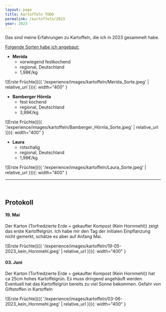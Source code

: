 ```yaml
---
layout: page
title: Kartoffeln TODO
permalink: /kartoffeln/2023
year: 2023
---
```


Das sind meine Erfahrungen zu Kartoffeln, die ich in 2023 gesammelt habe.

<u>Folgende Sorten habe ich angebaut:</u>
- **Merida**
    - vorwiegend festkochend
    - regional, Deutschland
    - 1,98€/kg

![Erste Früchte]({{ '/experience/images/kartoffeln/Merida_Sorte.jpeg' | relative_url }}){: width="400" }

- **Bamberger Hörnla**
    - fest kochend
    - regional, Deutschland
    - 3,98€/kg

![Erste Früchte]({{ '/experience/images/kartoffeln/Bamberger_Hörnla_Sorte.jpeg' | relative_url }}){: width="400" }

- **Laura**
    - rotschalig
    - regional, Deutschland
    - 1,98€/kg
    
![Erste Früchte]({{ '/experience/images/kartoffeln/Laura_Sorte.jpeg' | relative_url }}){: width="400" }

<hr>
<br>

## Protokoll
#### <b>19. Mai</b>
Der Karton (Torfredzierte Erde + gekaufter Kompost (Kein Hornmehl)) zeigt das erste Kartoffelgrün. Ich habe mir den Tag der initialen Einpflanzung nicht gemerkt, schätze es aber auf Anfang Mai.

![Erste Früchte]({{ '/experience/images/kartoffeln/19-05-2023_kein_Hornmehl.jpeg' | relative_url }}){: width="400" }

#### <b>03. Juni</b>
Der Karton (Torfredzierte Erde + gekaufter Kompost (Kein Hornmehl)) hat ca 25cm hohes Kartoffelgrün. Es muss dringend angehäuft werden. Eventuell hat das Kartoffelgrün bereits zu viel Sonne bekommen. Gefahr von Giftstoffen in Kartoffeln

![Erste Früchte]({{ '/experience/images/kartoffeln/03-06-2023_kein_Hornmehl.jpeg' | relative_url }}){: width="400" }



